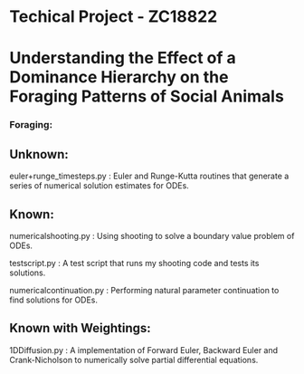 # Techical Project - ZC18822
# Understanding the Effect of a Dominance Hierarchy on the Foraging Patterns of Social Animals

### Foraging:

## Unknown:

euler+runge_timesteps.py : Euler and Runge-Kutta routines that generate a series of numerical solution estimates for ODEs.

## Known:

numericalshooting.py : Using shooting to solve a boundary value problem of ODEs.

testscript.py : A test script that runs my shooting code and tests its solutions. 

numericalcontinuation.py : Performing natural parameter continuation to find solutions for ODEs.

## Known with Weightings:

1DDiffusion.py : A implementation of Forward Euler, Backward Euler and Crank-Nicholson to numerically solve partial differential equations. 


